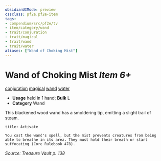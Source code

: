 ```yaml
---
obsidianUIMode: preview
cssclass: pf2e,pf2e-item
tags:
- compendium/src/pf2e/tv
- item/category/wand
- trait/conjuration
- trait/magical
- trait/wand
- trait/water
aliases: ["Wand of Choking Mist"]
---
```

# Wand of Choking Mist *Item 6+*  
[conjuration](rules/traits/conjuration.md "Conjuration School Trait")  [magical](rules/traits/magical.md "Magical Item Trait")  [wand](rules/traits/wand.md "Wand Item Trait")  [water](rules/traits/water.md "Water Energy & Element Trait")  

- **Usage** held in 1 hand; **Bulk** L
- **Category** Wand

This blackened wood wand has a smoldering tip, emitting a slight trail of steam.

```ad-embed-ability
title: Activate

You cast the wand's spell, but the mist prevents creatures from being able to breathe in its area. They must hold their breath or start suffocating (Core Rulebook 478).
```

*Source: Treasure Vault p. 138*